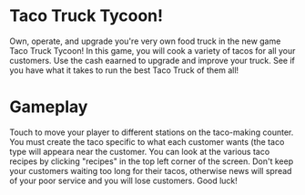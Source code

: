 # Taco Truck Tycoon!

Own, operate, and upgrade you're very own food truck in the new game Taco Truck Tycoon! In this game, you will cook a variety of tacos for all your customers. Use the cash eaarned to upgrade and improve your truck. See if you have what it takes to run the best Taco Truck of them all!

# Gameplay

Touch to move your player to different stations on the taco-making counter. You must create the taco specific to what each customer wants (the taco type will appeara near the customer. You can look at the various taco recipes by clicking "recipes" in the top left corner of the screen. Don't keep your customers waiting too long for their tacos, otherwise news will spread of your poor service and you will lose customers. Good luck!
